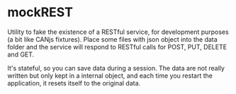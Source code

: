 mockREST
===========


Utility to fake the existence of a RESTful service, for development purposes (a bit like CANjs fixtures).
Place some files with json object into the data folder and the service will respond to RESTful calls for POST, PUT, DELETE and GET.

It's stateful, so you can save data during a session. The data are not really written but only kept in a internal object,
and each time you restart the application, it resets itself to the original data.
